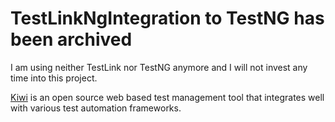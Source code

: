 # TestLinkNgIntegration to TestNG has been archived

I am using neither TestLink nor TestNG anymore and I will not invest any time into this project.

[Kiwi](https://kiwitcms.org/) is an open source web based test management tool that integrates well with various test automation frameworks.

